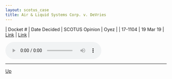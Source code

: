 ```yaml
---
layout: scotus_case
title: Air & Liquid Systems Corp. v. DeVries
---
```


| Docket # | Date Decided | SCOTUS Opinion | Oyez |
| 17-1104 | 19 Mar 19 | [Link](https://www.supremecourt.gov/opinions/18pdf/586us2r24_2681.pdf) | [Link](https://www.oyez.org/cases/2018/17-1104) |

<audio controls>
   <source src='./resources/17-1104.mp3' type='audio/mpeg'>
</audio>

<object data='./resources/17-1104.pdf' type='application/pdf'></object>

---

[Up](./README.md)